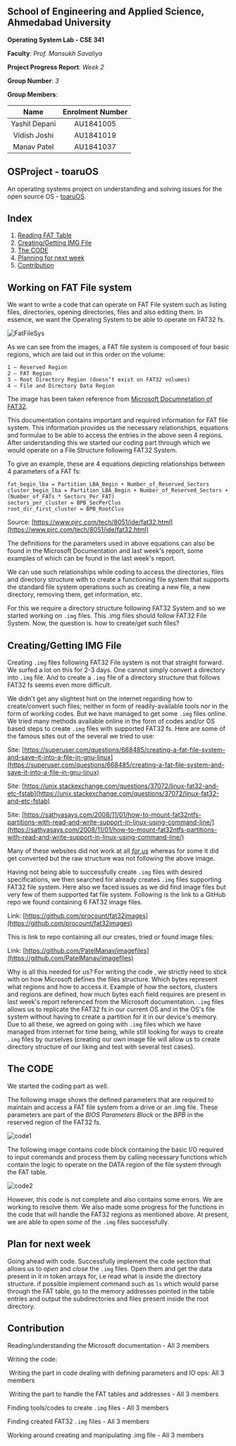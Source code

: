 ## School of Engineering and Applied Science, Ahmedabad University

**Operating System Lab - CSE 341**

**Faculty**: *Prof. Mansukh Savaliya*

**Project Progress Report**: *Week 2*

**Group Number**: *3*

**Group Members**:

|     Name      | Enrolment Number |
| :-----------: | :--------------: |
| Yashil Depani |    AU1841005     |
| Vidish Joshi  |    AU1841019     |
|  Manav Patel  |    AU1841037     |



## OSProject - toaruOS

An operating systems project on understanding and solving issues for the open source OS - [toaruOS](https://github.com/klange/toaruos).

##  Index

1. [Reading FAT Table](#Reading-FAT-Table)
2. [Creating/Getting IMG File](#Creating-IMG-FIle)
3. [The CODE](#The-CODE)
4. [Planning for next week](#Planning-for-next-week)
5. [Contribution](#Contribution)



## Working on FAT File system

We want to write a code that can operate on FAT File system such as listing files, directories, opening directories, files and also editing them.  In essence, we want the Operating System to be able to operate on FAT32 fs.

![FatFileSys](https://github.com/VidishJoshi/OSProject-toaruOS/blob/master/Report/img3/1.PNG)

As we can see from the images, a FAT file system is composed of four basic regions, which are laid out in this order on the volume:
	
    1 – Reserved Region
    2 – FAT Region
    3 – Root Directory Region (doesn’t exist on FAT32 volumes)
    4 – File and Directory Data Region

The image has been taken reference from [Microsoft Documnetation of FAT32](http://read.pudn.com/downloads77/ebook/294884/FAT32%20Spec%20%28SDA%20Contribution%29.pdf). 

This documentation contains important and required information for FAT file system. This information provides us the necessary relationships, equations and formulae to be able to access the entries in the above seen 4 regions. After understanding this we started our coding part through which we would operate on a File Structure following FAT32 System.

To give an example, these are 4 equations depicting relationships between 4 parameters of a FAT fs:

```
fat_begin_lba = Partition_LBA_Begin + Number_of_Reserved_Sectors
cluster_begin_lba = Partition_LBA_Begin + Number_of_Reserved_Sectors + (Number_of_FATs * Sectors_Per_FAT)
sectors_per_cluster = BPB_SecPerClus
root_dir_first_cluster = BPB_RootClus
```

Source: [https://www.pjrc.com/tech/8051/ide/fat32.html](https://www.pjrc.com/tech/8051/ide/fat32.html)

The definitions for the parameters used in above equations can also be found in the Microsoft Documentation and last week's report, some examples of which can be found in the last week's report.

We can use such relationships while coding to access the directories, files and directory structure with to create a functioning file system that supports the standard file system operations such as creating a new file, a new directory, removing them, get information, etc.

For this we require a directory structure following FAT32 System and so we started working on `.img` files. This .img files should follow FAT32 File System. Now, the question is. how to create/get such files?  

## Creating/Getting IMG File

Creating `.img` files following FAT32 File system is not that straight forward. We surfed a lot on this for 2-3 days. One cannot simply convert a directory into `.img` file. And to create a `.img` file of a directory structure that follows FAT32 fs seems even more difficult.

We didn't get any slightest hint on the internet regarding how to create/convert such files; neither in form of readily-available tools nor in the form of working codes. But we have managed to get some `.img` files online. We tried many methods available online in the form of codes and/or OS based steps to create `.img` files with supported FAT32 fs. Here are some of the famous sites out of the several we tried to use:

Site: [https://superuser.com/questions/668485/creating-a-fat-file-system-and-save-it-into-a-file-in-gnu-linux](https://superuser.com/questions/668485/creating-a-fat-file-system-and-save-it-into-a-file-in-gnu-linux)

Site: [https://unix.stackexchange.com/questions/37072/linux-fat32-and-etc-fstab](https://unix.stackexchange.com/questions/37072/linux-fat32-and-etc-fstab)

Site: [https://sathyasays.com/2008/11/01/how-to-mount-fat32ntfs-partitions-with-read-and-write-support-in-linux-using-command-line/](https://sathyasays.com/2008/11/01/how-to-mount-fat32ntfs-partitions-with-read-and-write-support-in-linux-using-command-line/)

Many of these websites did not work at all <u>*for us*</u> whereas for some it did get converted but the raw structure was not following the above image.

Having not being able to successfully create `.img` files with desired specifications, we then searched for already creates `.img` files supporting FAT32 file system. Here also we faced issues as we did find image files but very few of them supported fat file system. Following is the link to a GitHub repo we found containing 6 FAT32 image files.

Link: [https://github.com/procount/fat32images](https://github.com/procount/fat32images)

This is link to repo containing all our creates, tried or found image files:

Link: [https://github.com/PatelManav/imagefiles](https://github.com/PatelManav/imagefiles)



Why is all this needed for us? For writing the code , we strictly need to stick with on how Microsoft defines the files structure. Which bytes represent what regions and how to access it. Example of how the sectors, clusters and regions are defined, how much bytes each field requires are present in last week's report referenced from the Microsoft documentation. `.img` files allows us to replicate the FAT32 fs in our current OS and in the OS's file system without having to create a partition for it in our device's memory. Due to all these, we agreed on going with  `.img` files which we have managed from internet for time being, while still looking for ways to create `.img` files by ourselves (creating our own image file will allow us to create directory structure of our liking and test with several test cases).

## The CODE

We started the coding part as well.

The following image shows the defined parameters that are required to maintain and access a FAT file system from a drive or an .img file. These parameters are part of the *BIOS Parameters Block* or the *BPB* in the reserved region of the FAT32 fs.

![code1](https://github.com/VidishJoshi/OSProject-toaruOS/blob/master/Report/img3/2.jpeg)

The following image contains code block containing the basic I/O required to input commands and process them by calling necessary functions which contain the logic to operate on the DATA region of the file system through the FAT table.

![code2](https://github.com/VidishJoshi/OSProject-toaruOS/blob/master/Report/img3/3.jpeg)

However, this code is not complete and also contains some errors. We are working to resolve them. We also made some progress for the functions in the code that will handle the FAT32 regions as mentioned above. At present, we are able to open *some* of the `.img` files successfully.




## Plan for next week

Going ahead with code. Successfully implement the code section that allows us to *open* and *close* the `.img` files. Open them and get the data present in it  in token arrays for, i.e read what is inside the directory structure. if possible implement command such as `ls` which would parse through the FAT table, go to the memory addresses pointed in the table entries and output the subdirectories and files present inside the root directory.

## Contribution

Reading/understanding the Microsoft documentation - All 3 members

Writing the code:

​	Writing the part in code dealing with defining parameters and IO ops: All 3 members

​	Writing the part to handle the FAT tables and addresses - All 3 members

Finding tools/codes to create `.img` files - All 3 members

Finding created FAT32 `.img` files - All 3 members

Working around creating and manipulating .img file - All 3 members